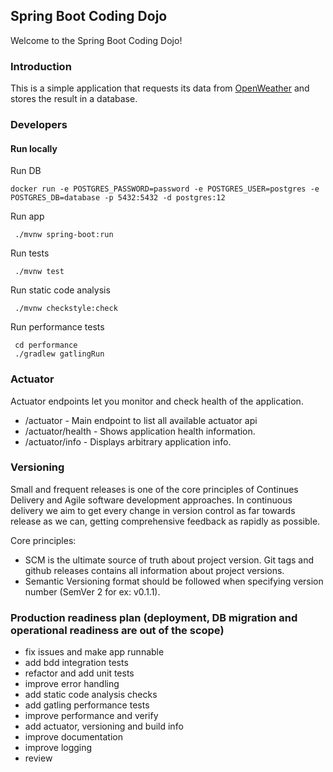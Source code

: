 Spring Boot Coding Dojo
---

Welcome to the Spring Boot Coding Dojo!

### Introduction

This is a simple application that requests its data from [OpenWeather](https://openweathermap.org/) and stores the result in a database.

### Developers 

#### Run locally
Run DB

```docker run -e POSTGRES_PASSWORD=password -e POSTGRES_USER=postgres -e POSTGRES_DB=database -p 5432:5432 -d postgres:12```

Run app

```
 ./mvnw spring-boot:run
```

Run tests
```
 ./mvnw test
```

Run static code analysis

```
 ./mvnw checkstyle:check
```

Run performance tests
```
 cd performance
 ./gradlew gatlingRun
```

### Actuator
Actuator endpoints let you monitor and check health of the application.
 -  /actuator - Main endpoint to list all available actuator api 
 -  /actuator/health - Shows application health information.
 -  /actuator/info - Displays arbitrary application info.

### Versioning
Small and frequent releases is one of the core principles of Continues Delivery and Agile software development approaches.  In continuous delivery we aim to get every change in version control as far towards release as we can, getting comprehensive feedback as rapidly as possible.

Core principles:
 - SCM is the ultimate source of truth about project version. Git tags and github releases contains all information about project versions.
 - Semantic Versioning format should be followed when specifying version number (SemVer 2 for ex: v0.1.1).
 
### Production readiness plan (deployment, DB migration and operational readiness are out of the scope)
 - fix issues and make app runnable
 - add bdd integration tests
 - refactor and add unit tests
 - improve error handling
 - add static code analysis checks
 - add gatling performance tests
 - improve performance and verify
 - add actuator, versioning and build info
 - improve documentation
 - improve logging
 - review

